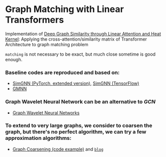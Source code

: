 # Graph Matching with Linear Transformers

Implementation of [Deep Graph Similarity through Linear Attention and Heat Kernel](https://openreview.net/pdf?id=V0pBm20CMdC): Applying the cross-attention/similarity matrix of Transformer Architecture to graph matching problem

`matching` is not necessary to be exact, but much close sometime is good enough.

### Baseline codes are reproduced and based on:
- [SimGNN (PyTorch, extended version)](https://github.com/gospodima/Extended-SimGNN), [SimGNN (TensorFlow)](https://github.com/yunshengb/SimGNN)
- [GMNN](https://github.com/deepmind/deepmind-research/tree/master/graph_matching_networks)

### Graph Wavelet Neural Network can be an alternative to _GCN_
- [Graph Wavelet Neural Networks](https://github.com/benedekrozemberczki/GraphWaveletNeuralNetwork)

### To extend to very large graphs, we consider to coarsen the graph, but there's no perfect algorithm, we can try a few approximation algorithms:
- [Graph Coarsening (code example)](https://github.com/loukasa/graph-coarsening) and [`blog`](https://andreasloukas.blog/2018/11/05/multilevel-graph-coarsening-with-spectral-and-cut-guarantees/)


